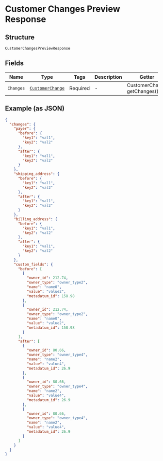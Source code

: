 
# Customer Changes Preview Response

## Structure

`CustomerChangesPreviewResponse`

## Fields

| Name | Type | Tags | Description | Getter | Setter |
|  --- | --- | --- | --- | --- | --- |
| `Changes` | [`CustomerChange`](../../doc/models/customer-change.md) | Required | - | CustomerChange getChanges() | setChanges(CustomerChange changes) |

## Example (as JSON)

```json
{
  "changes": {
    "payer": {
      "before": {
        "key1": "val1",
        "key2": "val2"
      },
      "after": {
        "key1": "val1",
        "key2": "val2"
      }
    },
    "shipping_address": {
      "before": {
        "key1": "val1",
        "key2": "val2"
      },
      "after": {
        "key1": "val1",
        "key2": "val2"
      }
    },
    "billing_address": {
      "before": {
        "key1": "val1",
        "key2": "val2"
      },
      "after": {
        "key1": "val1",
        "key2": "val2"
      }
    },
    "custom_fields": {
      "before": [
        {
          "owner_id": 212.74,
          "owner_type": "owner_type2",
          "name": "name0",
          "value": "value2",
          "metadatum_id": 158.98
        },
        {
          "owner_id": 212.74,
          "owner_type": "owner_type2",
          "name": "name0",
          "value": "value2",
          "metadatum_id": 158.98
        }
      ],
      "after": [
        {
          "owner_id": 80.66,
          "owner_type": "owner_type4",
          "name": "name2",
          "value": "value4",
          "metadatum_id": 26.9
        },
        {
          "owner_id": 80.66,
          "owner_type": "owner_type4",
          "name": "name2",
          "value": "value4",
          "metadatum_id": 26.9
        },
        {
          "owner_id": 80.66,
          "owner_type": "owner_type4",
          "name": "name2",
          "value": "value4",
          "metadatum_id": 26.9
        }
      ]
    }
  }
}
```

